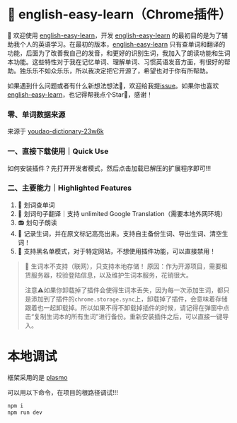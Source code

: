 # 🍊 english-easy-learn（Chrome插件）

👏 欢迎使用 [english-easy-learn](https://github.com/Lu-HuaiLiang/english-easy-learn-chrome-extension)，开发 [english-easy-learn](https://github.com/Lu-HuaiLiang/english-easy-learn-chrome-extension) 的最初目的是为了辅助我个人的英语学习。在最初的版本，[english-easy-learn](https://github.com/Lu-HuaiLiang/english-easy-learn-chrome-extension) 只有查单词和翻译的功能，后面为了改善我自己的发音，和更好的识别生词，我加入了朗读功能和生词本功能。这些特性对于我在记忆单词、理解单词、习惯英语发音方面，有很好的帮助。独乐乐不如众乐乐，所以我决定把它开源了，希望也对于你有所帮助。

如果遇到什么问题或者有什么新想法想法🌟，欢迎给我提[issue](https://github.com/Lu-HuaiLiang/english-easy-learn-chrome-extension/issues)。如果你也喜欢 [english-easy-learn](https://github.com/Lu-HuaiLiang/english-easy-learn-chrome-extension)，也记得帮我点个Star🌟，感谢！

### 零、单词数据来源
来源于 [youdao-dictionary-23w6k](https://github.com/Lu-HuaiLiang/youdao-dictionary-23w6k)

### 一、直接下载使用｜Quick Use

如何安装插件？先打开开发者模式，然后点击加载已解压的扩展程序即可!!!

### 二、主要能力｜Highlighted Features

1. 📝 划词查单词
2. 📝 划词句子翻译｜支持 unlimited Google Translation（需要本地外网环境）
3. 📻 划句子朗读
4. 🌟 记录生词，并在原文标记高亮出来。支持自主备份生词、导出生词、清空生词！
5. 🚫 支持黑名单模式，对于特定网站，不想使用插件功能，可以直接禁用！

> 🚫 生词本不支持（联网），只支持本地存储！
> 原因：作为开源项目，需要租赁服务器，校验登陆信息，以及维护生词本服务，花销很大。
>
> 注意⚠️如果你卸载掉了插件会使得生词本丢失，因为每一次添加生词，都只是添加到了插件的`chrome.storage.sync`上，卸载掉了插件，会意味着存储跟着也一起卸载掉。所以如果不得不卸载掉插件的时候，请记得在弹窗中点击“复制生词本的所有生词”进行备份。重新安装插件之后，可以直接一键导入。

# 本地调试
框架采用的是 [plasmo](https://github.com/PlasmoHQ/plasmo)

可以用以下命令，在项目的根路径调试!!!
```sh
npm i
npm run dev
```



